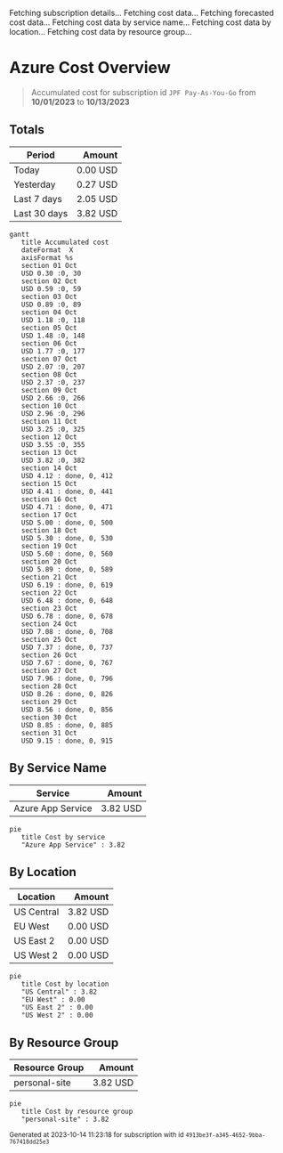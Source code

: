 Fetching subscription details...
Fetching cost data...
Fetching forecasted cost data...
Fetching cost data by service name...
Fetching cost data by location...
Fetching cost data by resource group...
# Azure Cost Overview

> Accumulated cost for subscription id `JPF Pay-As-You-Go` from **10/01/2023** to **10/13/2023**

## Totals

|Period|Amount|
|---|---:|
|Today|0.00 USD|
|Yesterday|0.27 USD|
|Last 7 days|2.05 USD|
|Last 30 days|3.82 USD|

```mermaid
gantt
   title Accumulated cost
   dateFormat  X
   axisFormat %s
   section 01 Oct
   USD 0.30 :0, 30
   section 02 Oct
   USD 0.59 :0, 59
   section 03 Oct
   USD 0.89 :0, 89
   section 04 Oct
   USD 1.18 :0, 118
   section 05 Oct
   USD 1.48 :0, 148
   section 06 Oct
   USD 1.77 :0, 177
   section 07 Oct
   USD 2.07 :0, 207
   section 08 Oct
   USD 2.37 :0, 237
   section 09 Oct
   USD 2.66 :0, 266
   section 10 Oct
   USD 2.96 :0, 296
   section 11 Oct
   USD 3.25 :0, 325
   section 12 Oct
   USD 3.55 :0, 355
   section 13 Oct
   USD 3.82 :0, 382
   section 14 Oct
   USD 4.12 : done, 0, 412
   section 15 Oct
   USD 4.41 : done, 0, 441
   section 16 Oct
   USD 4.71 : done, 0, 471
   section 17 Oct
   USD 5.00 : done, 0, 500
   section 18 Oct
   USD 5.30 : done, 0, 530
   section 19 Oct
   USD 5.60 : done, 0, 560
   section 20 Oct
   USD 5.89 : done, 0, 589
   section 21 Oct
   USD 6.19 : done, 0, 619
   section 22 Oct
   USD 6.48 : done, 0, 648
   section 23 Oct
   USD 6.78 : done, 0, 678
   section 24 Oct
   USD 7.08 : done, 0, 708
   section 25 Oct
   USD 7.37 : done, 0, 737
   section 26 Oct
   USD 7.67 : done, 0, 767
   section 27 Oct
   USD 7.96 : done, 0, 796
   section 28 Oct
   USD 8.26 : done, 0, 826
   section 29 Oct
   USD 8.56 : done, 0, 856
   section 30 Oct
   USD 8.85 : done, 0, 885
   section 31 Oct
   USD 9.15 : done, 0, 915
```

## By Service Name

|Service|Amount|
|---|---:|
|Azure App Service|3.82 USD|

```mermaid
pie
   title Cost by service
   "Azure App Service" : 3.82
```

## By Location

|Location|Amount|
|---|---:|
|US Central|3.82 USD|
|EU West|0.00 USD|
|US East 2|0.00 USD|
|US West 2|0.00 USD|

```mermaid
pie
   title Cost by location
   "US Central" : 3.82
   "EU West" : 0.00
   "US East 2" : 0.00
   "US West 2" : 0.00
```

## By Resource Group

|Resource Group|Amount|
|---|---:|
|personal-site|3.82 USD|

```mermaid
pie
   title Cost by resource group
   "personal-site" : 3.82
```

<sup>Generated at 2023-10-14 11:23:18 for subscription with id `4913be3f-a345-4652-9bba-767418dd25e3`</sup>
